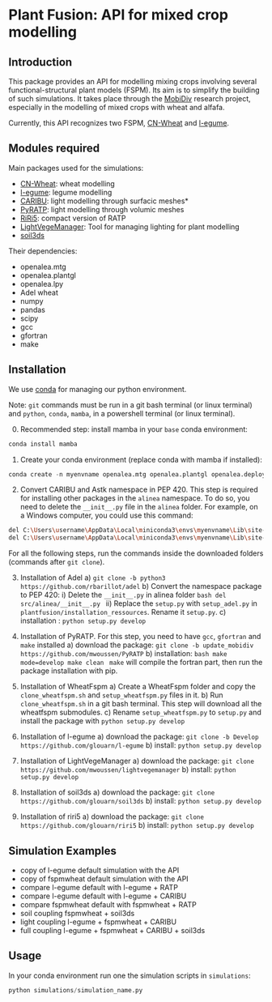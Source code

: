# Plant Fusion: API for mixed crop modelling

## Introduction

This package provides an API for modelling mixing crops involving several functional-structural plant models (FSPM). Its aim is to simplify the building of such simulations. 
It takes place through the [MobiDiv](https://www6.inrae.fr/mobidiv/) research project, especially in the modelling of mixed crops with wheat and alfafa. 

Currently, this API recognizes two FSPM, [CN-Wheat](https://github.com/openalea-incubator/WheatFspm) and [l-egume](https://github.com/glouarn/l-egume).

## Modules required

Main packages used for the simulations:
- [CN-Wheat](https://github.com/openalea-incubator/WheatFspm): wheat modelling
- [l-egume](https://github.com/glouarn/l-egume): legume modelling
- [CARIBU](https://github.com/openalea-incubator/caribu): light modelling through surfacic meshes*
- [PyRATP](https://github.com/mwoussen/PyRATP): light modelling through volumic meshes
- [RiRi5](https://github.com/glouarn/riri5): compact version of RATP
- [LightVegeManager](https://github.com/mwoussen/lightvegemanager): Tool for managing lighting for plant modelling
- [soil3ds](https://github.com/glouarn/soil3ds)

Their dependencies:
- openalea.mtg
- openalea.plantgl
- openalea.lpy
- Adel wheat
- numpy
- pandas
- scipy
- gcc
- gfortran
- make

## Installation

We use [conda](https://docs.conda.io/projects/conda/en/latest/user-guide/index.html) for managing our python environment. 

Note: `git` commands must be run in a git bash terminal (or linux terminal) and `python`, `conda`, `mamba`, in a powershell terminal (or linux terminal).

0) Recommended step: install mamba in your `base` conda environment:

```python
conda install mamba 
```

1) Create your conda environment (replace conda with mamba if installed):

```python
conda create -n myenvname openalea.mtg openalea.plantgl openalea.deploy openalea.lpy openalea.sconsx alinea.caribu alinea.astk numpy=1.22.4 pandas pytest sphinx sphinx-rtd-theme xlrd coverage nose statsmodels scipy=1.7.3 scons zipp=3.15.0 m2w64-gcc-fortran -c conda-forge -c openalea3
```

2) Convert CARIBU and Astk namespace in PEP 420. This step is required for installing other packages in the `alinea` namespace. To do so, you need to delete the `__init__.py` file in the `alinea` folder. For example, on a Windows computer, you could use this command:

```bash
del C:\Users\username\AppData\Local\miniconda3\envs\myenvname\Lib\site-packages\alinea.astk-2.3.2-py3.9.egg\alinea\__init__.py
del C:\Users\username\AppData\Local\miniconda3\envs\myenvname\Lib\site-packages\alinea.caribu-8.0.10-py3.9-win-amd64.egg\alinea\__init__.py
```

For all the following steps, run the commands inside the downloaded folders (commands after `git clone`).

3) Installation of Adel
    a) `git clone -b python3 https://github.com/rbarillot/adel`
    b) Convert the namespace package to PEP 420: 
        i) Delete the `__init__.py` in alinea folder
            ```bash
            del src/alinea/__init__.py
            ```
        ii) Replace the `setup.py` with `setup_adel.py` in `plantfusion/installation_ressources`. Rename it `setup.py`.
    c) installation : `python setup.py develop`

4) Installation of PyRATP. For this step, you need to have `gcc`, `gfortran` and `make` installed
    a) download the package: `git clone -b update_mobidiv https://github.com/mwoussen/PyRATP`
    b) installation: 
        ```bash
        make mode=develop
        make clean
        ``` 
    `make` will compile the fortran part, then run the package installation with pip.

5) Installation of WheatFspm
    a) Create a WheatFspm folder and copy the `clone_wheatfspm.sh` and `setup_wheatfspm.py` files in it.
    b) Run `clone_wheatfspm.sh` in a git bash terminal. This step will download all the wheatfspm submodules.
    c) Rename `setup_wheatfspm.py` to `setup.py` and install the package with `python setup.py develop`

6) Installation of l-egume
    a) download the package: `git clone -b Develop https://github.com/glouarn/l-egume`
    b) install: `python setup.py develop`

7) Installation of LightVegeManager
    a) download the package: `git clone https://github.com/mwoussen/lightvegemanager`
    b) install: `python setup.py develop`

8) Installation of soil3ds
    a) download the package: `git clone https://github.com/glouarn/soil3ds`
    b) install: `python setup.py develop`

9) Installation of riri5
    a) download the package: `git clone https://github.com/glouarn/riri5`
    b) install: `python setup.py develop`


## Simulation Examples

- copy of l-egume default simulation with the API
- copy of fspmwheat default simulation with the API
- compare l-egume default with l-egume + RATP
- compare l-egume default with l-egume + CARIBU
- compare fspmwheat default with fspmwheat + RATP
- soil coupling fspmwheat + soil3ds
- light coupling l-egume + fspmwheat + CARIBU
- full coupling l-egume + fspmwheat + CARIBU + soil3ds

## Usage

In your conda environment run one the simulation scripts in `simulations`:

```python
python simulations/simulation_name.py
```